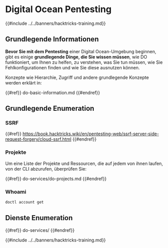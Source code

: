 # Digital Ocean Pentesting

{{#include ../../banners/hacktricks-training.md}}

## Grundlegende Informationen

**Bevor Sie mit dem Pentesting** einer Digital Ocean-Umgebung beginnen, gibt es einige **grundlegende Dinge, die Sie wissen müssen**, wie DO funktioniert, um Ihnen zu helfen, zu verstehen, was Sie tun müssen, wie Sie Fehlkonfigurationen finden und wie Sie diese ausnutzen können.

Konzepte wie Hierarchie, Zugriff und andere grundlegende Konzepte werden erklärt in:

{{#ref}}
do-basic-information.md
{{#endref}}

## Grundlegende Enumeration

### SSRF

{{#ref}}
https://book.hacktricks.wiki/en/pentesting-web/ssrf-server-side-request-forgery/cloud-ssrf.html
{{#endref}}

### Projekte

Um eine Liste der Projekte und Ressourcen, die auf jedem von ihnen laufen, von der CLI abzurufen, überprüfen Sie:

{{#ref}}
do-services/do-projects.md
{{#endref}}

### Whoami
```bash
doctl account get
```
## Dienste Enumeration

{{#ref}}
do-services/
{{#endref}}

{{#include ../../banners/hacktricks-training.md}}
